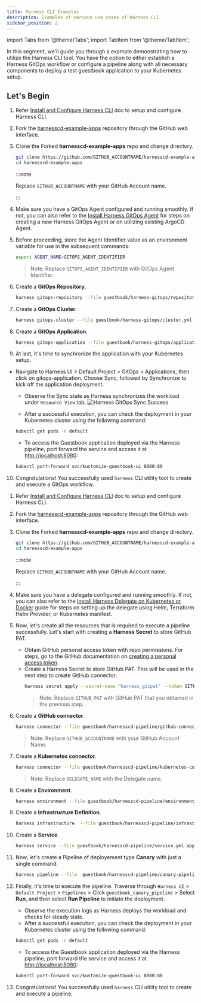 ```yaml
---
title: Harness CLI Examples
description: Examples of various use cases of Harness CLI.
sidebar_position: 2
---
```



import Tabs from '@theme/Tabs';
import TabItem from '@theme/TabItem';


In this segment, we'll guide you through a example demonstrating how to utilize the Harness CLI tool. You have the option to either establish a Harness GitOps workflow or configure a pipeline along with all necessary components to deploy a test guestbook application to your Kubernetes setup.

## Let's Begin


<Tabs>
<TabItem value="GitOps Example">


1. Refer [Install and Configure Harness CLI](./install.md) doc to setup and configure Harness CLI.

2. Fork the [harnesscd-example-apps](https://github.com/harness-community/harnesscd-example-apps/fork) repository through the GitHub web interface.

3. Clone the Forked **harnesscd-example-apps** repo and change directory.
    ```bash
    git clone https://github.com/GITHUB_ACCOUNTNAME/harnesscd-example-apps.git
    cd harnesscd-example-apps 
    ```
    :::note
    
    Replace `GITHUB_ACCOUNTNAME` with your GitHub Account name.

    :::

4. Make sure you have a GitOps Agent configured and running smoothly. If not, you can also refer to the [Install Harness GitOps Agent](https://developer.harness.io/docs/continuous-delivery/gitops/use-gitops/install-a-harness-git-ops-agent/) for steps on creating a new Harness GitOps Agent or on utilizing existing ArgoCD Agent.

5. Before proceeding, store the Agent Identifier value as an environment variable for use in the subsequent commands:
    ```bash
    export AGENT_NAME=GITOPS_AGENT_IDENTIFIER
    ```
    > Note: Replace `GITOPS_AGENT_IDENTIFIER` with GitOps Agent Identifier.

6. Create a **GitOps Repository**.
    ```bash
    harness gitops-repository --file guestbook/harness-gitops/repository.yml apply --agent-identifier $AGENT_NAME
    ```

7. Create a **GitOps Cluster**.
    ```bash
    harness gitops-cluster --file guestbook/harness-gitops/cluster.yml apply --agent-identifier $AGENT_NAME
    ```

8. Create a **GitOps Application**.
    ```bash
    harness gitops-application --file guestbook/harness-gitops/application.yml apply --agent-identifier $AGENT_NAME
    ```

9. At last, it's time to synchronize the application with your Kubernetes setup.

  - Navigate to Harness UI > Default Project > GitOps > Applications, then click on gitops-application. Choose Sync, followed by Synchronize to kick off the application deployment.

    - Observe the Sync state as Harness synchronizes the workload under `Resource View` tab.
    ![Harness GitOps Sync Success](./static/gitops-sync-success.png)

    - After a successful execution, you can check the deployment in your Kubernetes cluster using the following command:  

    ```bash
    kubectl get pods -n default
    ```
    - To access the Guestbook application deployed via the Harness pipeline, port forward the service and access it at [http://localhost:8080](http://localhost:8080):  

    ```bash
    kubectl port-forward svc/kustomize-guestbook-ui 8080:80
    ```

10. Congratulations! You successfully used `harness` CLI utility tool to create and execute a GitOps workflow.


</TabItem>
<TabItem value="CD Pipeline Example">


1. Refer [Install and Configure Harness CLI](./install.md) doc to setup and configure Harness CLI.

2. Fork the [harnesscd-example-apps](https://github.com/harness-community/harnesscd-example-apps/fork) repository through the GitHub web interface.

3. Clone the Forked **harnesscd-example-apps** repo and change directory.
    ```bash
    git clone https://github.com/GITHUB_ACCOUNTNAME/harnesscd-example-apps.git
    cd harnesscd-example-apps 
    ```
    :::note
    
    Replace `GITHUB_ACCOUNTNAME` with your GitHub Account name.

    :::

4. Make sure you have a delegate configured and running smoothly. If not, you can also refer to the [Install Harness Delegate on Kubernetes or Docker](/docs/platform/get-started/tutorials/install-delegate) guide for steps on setting up the delegate using Helm, Terraform Helm Provider, or Kubernetes manifest.

5. Now, let's create all the resources that is required to execute a pipeline successfully. Let's start with creating a **Harness Secret** to store GitHub PAT.
    - Obtain GitHub personal access token with repo permissions. For steps, go to the GitHub documentation on [creating a personal access token](https://help.github.com/en/github/authenticating-to-github/creating-a-personal-access-token-for-the-command-line).
    - Create a Harness Secret to store GitHub PAT. This will be used in the next step to create GitHub connector.
        ```bash
        harness secret apply --secret-name "harness_gitpat" --token GITHUB_PAT apply 
        ```
        > Note: Replace `GITHUB_PAT` with GitHub PAT that you obtained in the previous step.

6. Create a **GitHub connector**.
    ```bash
    harness connector --file guestbook/harnesscd-pipeline/github-connector.yml apply --git-user GITHUB_ACCOUNTNAME
    ```
    > Note: Replace `GITHUB_ACCOUNTNAME` with your GitHub Account Name.

7. Create a **Kubernetes connector**.
    ```bash
    harness connector --file guestbook/harnesscd-pipeline/kubernetes-connector.yml apply --delegate-name DELEGATE_NAME
    ```
    > Note: Replace `DELEGATE_NAME` with the Delegate name.

8. Create a **Environment**.
    ```bash
    harness environment --file guestbook/harnesscd-pipeline/environment.yml apply
    ```

9. Create a **Infrastructure Definition**.
    ```bash
    harness infrastructure  --file guestbook/harnesscd-pipeline/infrastructure-definition.yml apply
    ```

10. Create a **Service**.
    ```bash
    harness service --file guestbook/harnesscd-pipeline/service.yml apply 
    ```

11. Now, let's create a Pipeline of deployement type **Canary** with just a single command.
    ```bash
    harness pipeline --file  guestbook/harnesscd-pipeline/canary-pipeline.yml apply
    ```

12. Finally, it's time to execute the pipeline. Traverse through `Harness UI` > `Default Project` > `Pipelines` > Click `guestbook_canary_pipeline` > Select **Run**, and then select **Run Pipeline** to initiate the deployment.

    - Observe the execution logs as Harness deploys the workload and checks for steady state.
    - After a successful execution, you can check the deployment in your Kubernetes cluster using the following command:  

    ```bash
    kubectl get pods -n default
    ```
    - To access the Guestbook application deployed via the Harness pipeline, port forward the service and access it at [http://localhost:8080](http://localhost:8080):  

    ```bash
    kubectl port-forward svc/kustomize-guestbook-ui 8080:80
    ```

13. Congratulations! You successfully used `harness` CLI utility tool to create and execute a pipeline.


</TabItem>
</Tabs>
